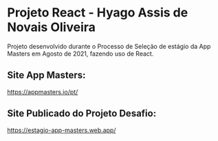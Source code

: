 # Projeto React - Hyago Assis de Novais Oliveira
Projeto desenvolvido durante o Processo de Seleção de estágio da App Masters em Agosto de 2021, fazendo uso de React.

## Site App Masters: 
https://appmasters.io/pt/

## Site Publicado do Projeto Desafio:
https://estagio-app-masters.web.app/

